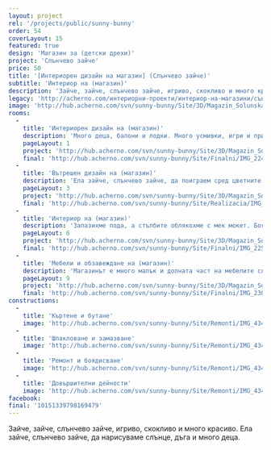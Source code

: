 ```yaml
---
layout: project
rel: '/projects/public/sunny-bunny' 
order: 54
coverLayout: 15
featured: true
design: 'Магазин за (детски дрехи)'
project: 'Слънчево зайче'
price: 50
title: '[Интериорен дизайн на магазин] (Слънчево зайче)'
subtitle: 'Интериор на (магазин)'
description: 'Зайче, зайче, слънчево зайче, игриво, скокливо и много красиво. Ела зайче, слънчево зайче, да нарисуваме слънце, дъга и много деца.'
legacy: 'http://acherno.com/интериорни-проекти/интериор-на-магазини/съни-бъни/интериорен-дизайн.html'
image: 'http://hub.acherno.com/svn/sunny-bunny/Site/3D/Magazin_Solunska_FINAL_01_N.jpg'
rooms:
  -
    title: 'Интериорен дизайн на (магазин)'
    description: 'Много деца, балони и лодки. Много усмивки, игри и приказен ден. Боядисахме едната стена като черна учебна дъска и я запълнихме с детски рисунки с тебешир. '
    pageLayout: 1
    project: 'http://hub.acherno.com/svn/sunny-bunny/Site/3D/Magazin_Solunska_FINAL_01_N.jpg'
    final: 'http://hub.acherno.com/svn/sunny-bunny/Site/Finalni/IMG_2243.jpg'
  -
    title: 'Вътрешен дизайн на (магазин)'
    description: 'Ела зайче, слънчево зайче, да поиграем сред цветните дрешки за малки и за големи. Мебелите направихме бели, за да изпъкнат цветните и разнообразни детски дрехи.'
    pageLayout: 3
    project: 'http://hub.acherno.com/svn/sunny-bunny/Site/3D/Magazin_Solunska_FINAL_02_N.jpg'
    final: 'http://hub.acherno.com/svn/sunny-bunny/Site/Realizacia/IMG_2236.jpg'
  -
    title: 'Интериор на (магазин)'
    description: 'Запазихме пода, а стълбите облякохме с мек мокет. Боядисахме едната стена като черна учебна дъска и я запълнихме с детски рисунки с тебешир. '
    pageLayout: 6
    project: 'http://hub.acherno.com/svn/sunny-bunny/Site/3D/Magazin_Solunska_FINAL_04_N.jpg'
    final: 'http://hub.acherno.com/svn/sunny-bunny/Site/Finalni/IMG_2254.jpg'
  -
    title: 'Мебели и обзавеждане на (магазин)'
    description: 'Магазинът е много малък и долната част на мебелите служи и като складово пространство '
    pageLayout: 9
    project: 'http://hub.acherno.com/svn/sunny-bunny/Site/3D/Magazin_Solunska_FINAL_03_N.jpg'
    final: 'http://hub.acherno.com/svn/sunny-bunny/Site/Finalni/IMG_2305.jpg'
constructions:
  - 
    title: 'Къртене и бутане'
    image: 'http://hub.acherno.com/svn/sunny-bunny/Site/Remonti/IMG_4343.JPG'
  - 
    title: 'Шпакловане и замазване'
    image: 'http://hub.acherno.com/svn/sunny-bunny/Site/Remonti/IMG_4344.JPG'
  - 
    title: 'Ремонт и боядисване'
    image: 'http://hub.acherno.com/svn/sunny-bunny/Site/Remonti/IMG_4346.JPG'
  - 
    title: 'Довършителни дейности'
    image: 'http://hub.acherno.com/svn/sunny-bunny/Site/Remonti/IMG_4347.JPG'
facebook:
final: '10151339798169479'    
---
```

Зайче, зайче, слънчево зайче, игриво, скокливо и много красиво. Ела зайче, слънчево зайче, да нарисуваме слънце, дъга и много деца. 